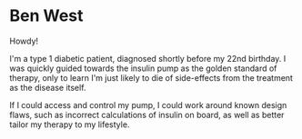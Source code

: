 # Ben West

Howdy!

I'm a type 1 diabetic patient, diagnosed shortly before my 22nd
birthday.  I was quickly guided towards the insulin pump as the golden
standard of therapy, only to learn I'm just likely to die of
side-effects from the treatment as the disease itself.

If I could access and control my pump, I could work around known
design flaws, such as incorrect calculations of insulin on board, as
well as better tailor my therapy to my lifestyle.

